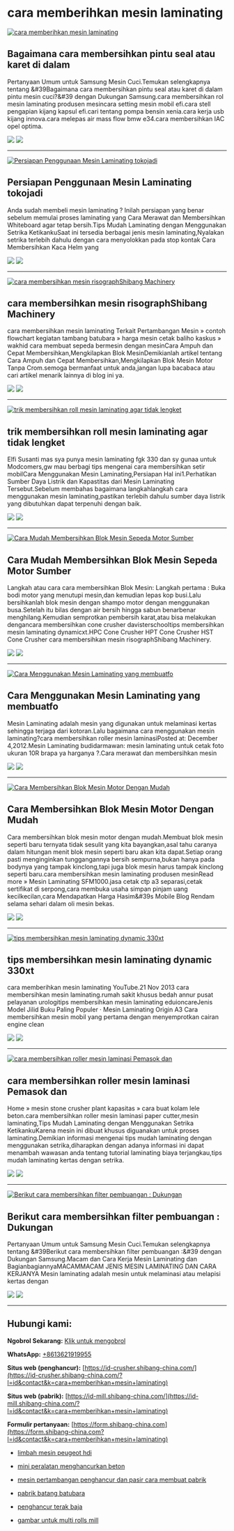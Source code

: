 # cara memberihkan mesin laminating

<a href="https://swt.shibang-china.com/?l=id&img&k=cara+memberihkan+mesin+laminating" target="_blank">![cara memberihkan mesin laminating](http://static.shibang-china.com/all-800x300/278.jpg)</a>

## Bagaimana cara membersihkan pintu seal atau karet di dalam
Pertanyaan Umum untuk Samsung Mesin Cuci.Temukan selengkapnya tentang &#39Bagaimana cara membersihkan pintu seal atau karet di dalam pintu mesin cuci?&#39 dengan Dukungan Samsung.cara membersihkan rol mesin laminating produsen mesincara setting mesin mobil efi.cara stell pengapian kijang kapsul efi.cari tentang pompa bensin xenia.cara kerja usb kijang innova.cara melepas air mass flow bmw e34.cara membersihkan IAC opel optima.


<a href="https://whatsapp.shibangsoft.com/WhatsApp.php" target="_blank" title="WhatsApp">![](http://static.shibang-china.com/icon/whatsapp.png)</a> <a href="https://swt.shibang-china.com/?l=id&icon&k=cara+memberihkan+mesin+laminating" target="_blank">![](http://static.shibang-china.com/icon/chat-id.png)</a>

---

<a href="https://swt.shibang-china.com/?l=id&img&k=cara+memberihkan+mesin+laminating" target="_blank">![Persiapan Penggunaan Mesin Laminating tokojadi](http://static.shibang-china.com/all-800x300/145.jpg)</a>

## Persiapan Penggunaan Mesin Laminating tokojadi
Anda sudah membeli mesin laminating ? Inilah persiapan yang benar sebelum memulai proses laminating yang Cara Merawat dan Membersihkan Whiteboard agar tetap bersih.Tips Mudah Laminating dengan Menggunakan Setrika KetikankuSaat ini tersedia berbagai jenis mesin laminating,Nyalakan setrika terlebih dahulu dengan cara menyolokkan pada stop kontak Cara Membersihkan Kaca Helm yang


<a href="https://whatsapp.shibangsoft.com/WhatsApp.php" target="_blank" title="WhatsApp">![](http://static.shibang-china.com/icon/whatsapp.png)</a> <a href="https://swt.shibang-china.com/?l=id&icon&k=cara+memberihkan+mesin+laminating" target="_blank">![](http://static.shibang-china.com/icon/chat-id.png)</a>

---

<a href="https://swt.shibang-china.com/?l=id&img&k=cara+memberihkan+mesin+laminating" target="_blank">![cara membersihkan mesin risographShibang Machinery](http://static.shibang-china.com/all-800x300/4.jpg)</a>

## cara membersihkan mesin risographShibang Machinery
cara membersihkan mesin laminating Terkait Pertambangan Mesin » contoh flowchart kegiatan tambang batubara » harga mesin cetak baliho kaskus » wakhid cara membuat sepeda bermesin dengan mesinCara Ampuh dan Cepat Membersihkan,Mengkilapkan Blok MesinDemikianlah artikel tentang Cara Ampuh dan Cepat Membersihkan,Mengkilapkan Blok Mesin Motor Tanpa Crom.semoga bermanfaat untuk anda,jangan lupa bacabaca atau cari artikel menarik lainnya di blog ini ya.


<a href="https://whatsapp.shibangsoft.com/WhatsApp.php" target="_blank" title="WhatsApp">![](http://static.shibang-china.com/icon/whatsapp.png)</a> <a href="https://swt.shibang-china.com/?l=id&icon&k=cara+memberihkan+mesin+laminating" target="_blank">![](http://static.shibang-china.com/icon/chat-id.png)</a>

---

<a href="https://swt.shibang-china.com/?l=id&img&k=cara+memberihkan+mesin+laminating" target="_blank">![trik membersihkan roll mesin laminating agar tidak lengket](http://static.shibang-china.com/all-800x300/748.jpg)</a>

## trik membersihkan roll mesin laminating agar tidak lengket
Elfi Susanti mas sya punya mesin laminating fgk 330 dan sy gunaa untuk Modcomers,gw mau berbagi tips mengenai cara membersihkan setir mobilCara Menggunakan Mesin Laminating,Persiapan Hal ini1.Perhatikan Sumber Daya Listrik dan Kapastitas dari Mesin Laminating Tersebut.Sebelum membahas bagaimana langkahlangkah cara menggunakan mesin laminating,pastikan terlebih dahulu sumber daya listrik yang dibutuhkan dapat terpenuhi dengan baik.


<a href="https://whatsapp.shibangsoft.com/WhatsApp.php" target="_blank" title="WhatsApp">![](http://static.shibang-china.com/icon/whatsapp.png)</a> <a href="https://swt.shibang-china.com/?l=id&icon&k=cara+memberihkan+mesin+laminating" target="_blank">![](http://static.shibang-china.com/icon/chat-id.png)</a>

---

<a href="https://swt.shibang-china.com/?l=id&img&k=cara+memberihkan+mesin+laminating" target="_blank">![Cara Mudah Membersihkan Blok Mesin Sepeda Motor Sumber](http://static.shibang-china.com/all-800x300/1201.jpg)</a>

## Cara Mudah Membersihkan Blok Mesin Sepeda Motor Sumber
Langkah atau cara cara membersihkan Blok Mesin: Langkah pertama : Buka bodi motor yang menutupi mesin,dan kemudian lepas kop busi.Lalu bersihkanlah blok mesin dengan shampo motor dengan menggunakan busa.Setelah itu bilas dengan air bersih hingga sabun benarbenar menghilang.Kemudian semprotkan pembersih karat,atau bisa melakukan dengancara membersihkan cone crusher davisterschooltips membersihkan mesin laminating dynamicxt.HPC Cone Crusher HPT Cone Crusher HST Cone Crusher cara membersihkan mesin risographShibang Machinery.


<a href="https://whatsapp.shibangsoft.com/WhatsApp.php" target="_blank" title="WhatsApp">![](http://static.shibang-china.com/icon/whatsapp.png)</a> <a href="https://swt.shibang-china.com/?l=id&icon&k=cara+memberihkan+mesin+laminating" target="_blank">![](http://static.shibang-china.com/icon/chat-id.png)</a>

---

<a href="https://swt.shibang-china.com/?l=id&img&k=cara+memberihkan+mesin+laminating" target="_blank">![Cara Menggunakan Mesin Laminating yang membuatfo](http://static.shibang-china.com/all-800x300/672.jpg)</a>

## Cara Menggunakan Mesin Laminating yang membuatfo
Mesin Laminating adalah mesin yang digunakan untuk melaminasi kertas sehingga terjaga dari kotoran.Lalu bagaimana cara menggunakan mesin laminating?cara membersihkan roller mesin laminasiPosted at: December 4,2012.Mesin Laminating budidarmawan: mesin laminating untuk cetak foto ukuran 10R brapa ya harganya ?.Cara merawat dan membersihkan mesin


<a href="https://whatsapp.shibangsoft.com/WhatsApp.php" target="_blank" title="WhatsApp">![](http://static.shibang-china.com/icon/whatsapp.png)</a> <a href="https://swt.shibang-china.com/?l=id&icon&k=cara+memberihkan+mesin+laminating" target="_blank">![](http://static.shibang-china.com/icon/chat-id.png)</a>

---

<a href="https://swt.shibang-china.com/?l=id&img&k=cara+memberihkan+mesin+laminating" target="_blank">![Cara Membersihkan Blok Mesin Motor Dengan Mudah](http://static.shibang-china.com/all-800x300/588.jpg)</a>

## Cara Membersihkan Blok Mesin Motor Dengan Mudah
Cara membersihkan blok mesin motor dengan mudah.Membuat blok mesin seperti baru ternyata tidak sesulit yang kita bayangkan,asal tahu caranya dalam hitungan menit blok mesin seperti baru akan kita dapat.Setiap orang pasti menginginkan tunggangannya bersih sempurna,bukan hanya pada bodynya yang tampak kinclong,tapi juga blok mesin harus tampak kinclong seperti baru.cara membersihkan mesin laminating produsen mesinRead more » Mesin Laminating SFM1000.jasa cetak ctp a3 separasi,cetak sertifikat di serpong,cara membuka usaha simpan pinjam uang kecilkecilan,cara Mendapatkan Harga Hasim&#39s Mobile Blog Rendam selama sehari dalam oli mesin bekas.


<a href="https://whatsapp.shibangsoft.com/WhatsApp.php" target="_blank" title="WhatsApp">![](http://static.shibang-china.com/icon/whatsapp.png)</a> <a href="https://swt.shibang-china.com/?l=id&icon&k=cara+memberihkan+mesin+laminating" target="_blank">![](http://static.shibang-china.com/icon/chat-id.png)</a>

---

<a href="https://swt.shibang-china.com/?l=id&img&k=cara+memberihkan+mesin+laminating" target="_blank">![tips membersihkan mesin laminating dynamic 330xt](http://static.shibang-china.com/all-800x300/246.jpg)</a>

## tips membersihkan mesin laminating dynamic 330xt
cara memberihkan mesin laminating YouTube.21 Nov 2013 cara membersihkan mesin laminating.rumah sakit khusus bedah annur pusat pelayanan urologitips membersihkan mesin laminating eduioncareJenis Model Jilid Buku Paling Populer · Mesin Laminating Origin A3 Cara membersihkan mesin mobil yang pertama dengan menyemprotkan cairan engine clean


<a href="https://whatsapp.shibangsoft.com/WhatsApp.php" target="_blank" title="WhatsApp">![](http://static.shibang-china.com/icon/whatsapp.png)</a> <a href="https://swt.shibang-china.com/?l=id&icon&k=cara+memberihkan+mesin+laminating" target="_blank">![](http://static.shibang-china.com/icon/chat-id.png)</a>

---

<a href="https://swt.shibang-china.com/?l=id&img&k=cara+memberihkan+mesin+laminating" target="_blank">![cara membersihkan roller mesin laminasi Pemasok dan](http://static.shibang-china.com/all-800x300/814.jpg)</a>

## cara membersihkan roller mesin laminasi Pemasok dan
Home » mesin stone crusher plant kapasitas » cara buat kolam lele beton.cara membersihkan roller mesin laminasi paper cutter,mesin laminating,Tips Mudah Laminating dengan Menggunakan Setrika KetikankuKarena mesin ini dibuat khusus diguanakan untuk proses laminating.Demikian informasi mengenai tips mudah laminating dengan menggunakan setrika,diharapkan dengan adanya informasi ini dapat menambah wawasan anda tentang tutorial laminating biaya terjangkau,tips mudah laminating kertas dengan setrika.


<a href="https://whatsapp.shibangsoft.com/WhatsApp.php" target="_blank" title="WhatsApp">![](http://static.shibang-china.com/icon/whatsapp.png)</a> <a href="https://swt.shibang-china.com/?l=id&icon&k=cara+memberihkan+mesin+laminating" target="_blank">![](http://static.shibang-china.com/icon/chat-id.png)</a>

---

<a href="https://swt.shibang-china.com/?l=id&img&k=cara+memberihkan+mesin+laminating" target="_blank">![Berikut cara membersihkan filter pembuangan : Dukungan](http://static.shibang-china.com/all-800x300/1315.jpg)</a>

## Berikut cara membersihkan filter pembuangan : Dukungan
Pertanyaan Umum untuk Samsung Mesin Cuci.Temukan selengkapnya tentang &#39Berikut cara membersihkan filter pembuangan :&#39 dengan Dukungan Samsung.Macam dan Cara Kerja Mesin Laminating dan BagianbagiannyaMACAMMACAM JENIS MESIN LAMINATING DAN CARA KERJANYA Mesin laminating adalah mesin untuk melaminasi atau melapisi kertas dengan


<a href="https://whatsapp.shibangsoft.com/WhatsApp.php" target="_blank" title="WhatsApp">![](http://static.shibang-china.com/icon/whatsapp.png)</a> <a href="https://swt.shibang-china.com/?l=id&icon&k=cara+memberihkan+mesin+laminating" target="_blank">![](http://static.shibang-china.com/icon/chat-id.png)</a>

---
## Hubungi kami:

**Ngobrol Sekarang:** [Klik untuk mengobrol](https://swt.shibang-china.com?l=id&contact&k=cara+memberihkan+mesin+laminating)

**WhatsApp:**  [+8613621919955](https://whatsapp.shibangsoft.com/WhatsApp.php)

**Situs web (penghancur):** [https://id-crusher.shibang-china.com/](https://id-crusher.shibang-china.com/?l=id&contact&k=cara+memberihkan+mesin+laminating)

**Situs web (pabrik):** [https://id-mill.shibang-china.com/](https://id-mill.shibang-china.com/?l=id&contact&k=cara+memberihkan+mesin+laminating)

**Formulir pertanyaan:** [https://form.shibang-china.com](https://form.shibang-china.com?l=id&contact&k=cara+memberihkan+mesin+laminating)

* [limbah mesin peugeot hdi](../39/limbah%20mesin%20peugeot%20hdi.md)

* [mini peralatan menghancurkan beton](../32/mini%20peralatan%20menghancurkan%20beton.md)

* [mesin pertambangan penghancur dan pasir cara membuat pabrik](../33/mesin%20pertambangan%20penghancur%20dan%20pasir%20cara%20membuat%20pabrik.md)

* [pabrik batang batubara](../39/pabrik%20batang%20batubara.md)

* [penghancur terak baja](../34/penghancur%20terak%20baja.md)

* [gambar untuk multi rolls mill](../39/gambar%20untuk%20multi%20rolls%20mill.md)